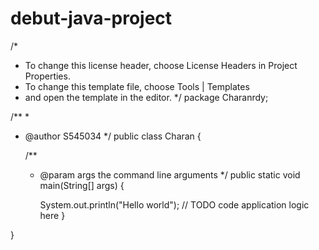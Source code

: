 # debut-java-project

/*
 * To change this license header, choose License Headers in Project Properties.
 * To change this template file, choose Tools | Templates
 * and open the template in the editor.
 */
package Charanrdy;

/**
 *
 * @author S545034
 */
public class Charan {

    /**
     * @param args the command line arguments
     */
    public static void main(String[] args) {
        
        System.out.println("Hello world");
        // TODO code application logic here
    }
    
}
